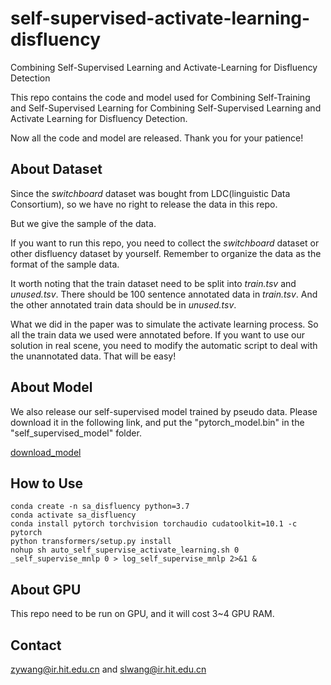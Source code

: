 # self-supervised-activate-learning-disfluency

Combining Self-Supervised Learning and Activate-Learning for Disfluency Detection

This repo contains the code and model used for Combining Self-Training and Self-Supervised Learning for Combining Self-Supervised Learning and Activate Learning for Disfluency Detection.

Now all the code and model are released. Thank you for your patience!



## About Dataset

Since the *switchboard* dataset was bought from LDC(linguistic Data Consortium), so we have no right to release the data in this repo.

But we give the sample of the data.

If you want to run this repo, you need to collect the *switchboard* dataset or other disfluency dataset by yourself. Remember to organize the data as the format of the sample data.

It worth noting that the train dataset need to be split into *train.tsv* and *unused.tsv*. There should be 100 sentence annotated data in *train.tsv*. And the other annotated train data should be in *unused.tsv*.

What we did in the paper was to simulate the activate learning process. So all the train data we used were annotated before. If you want to use our solution in real scene, you need to modify the automatic script to deal with the unannotated data. That will be easy!

## About Model
We also release our self-supervised model trained by pseudo data. Please download it in the following link, and put the "pytorch_model.bin" in the "self_supervised_model" folder.

[download_model][model_link]

[model_link]: https://drive.google.com/file/d/1WXuTC5ygmiilfVOoW9Iwi94bbvk6dS3t/view?usp=sharing

## How to Use

```
conda create -n sa_disfluency python=3.7
conda activate sa_disfluency
conda install pytorch torchvision torchaudio cudatoolkit=10.1 -c pytorch
python transformers/setup.py install
nohup sh auto_self_supervise_activate_learning.sh 0 _self_supervise_mnlp 0 > log_self_supervise_mnlp 2>&1 &
```

## About GPU

This repo need to be run on GPU, and it will cost 3~4 GPU RAM.


## Contact

zywang@ir.hit.edu.cn and slwang@ir.hit.edu.cn


